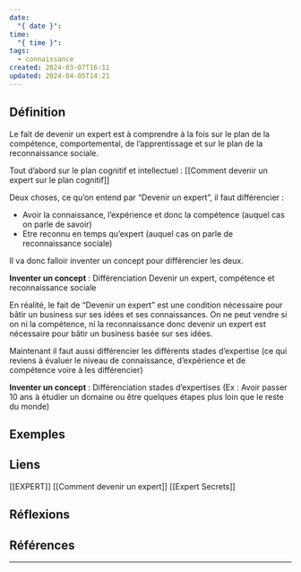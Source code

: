 ```yaml
---
date:
  "{ date }": 
time:
  "{ time }": 
tags:
  - connaissance
created: 2024-03-07T16:11
updated: 2024-04-05T14:21
---
```

## Définition 

Le fait de devenir un expert est à comprendre à la fois sur le plan de la compétence, comportemental, de l’apprentissage et sur le plan de la reconnaissance sociale.

Tout d’abord sur le plan cognitif et intellectuel : [[Comment devenir un expert sur le plan cognitif]]

Deux choses, ce qu’on entend par “Devenir un expert”, il faut différencier : 

- Avoir la connaissance, l’expérience et donc la compétence (auquel cas on parle de savoir)
- Etre reconnu en temps qu’expert (auquel cas on parle de reconnaissance sociale)

Il va donc falloir inventer un concept pour différencier les deux.

**Inventer un concept** : Différenciation Devenir un expert, compétence et reconnaissance sociale

En réalité, le fait de “Devenir un expert” est une condition nécessaire pour bâtir un business sur ses idées et ses connaissances. On ne peut vendre si on ni la compétence, ni la reconnaissance donc devenir un expert est nécessaire pour bâtir un business basée sur ses idées. 

Maintenant il faut aussi différencier les différents stades d’expertise (ce qui reviens à évaluer le niveau de connaissance, d’expérience et de compétence voire à les différencier)

**Inventer un concept** : Différenciation stades d’expertises (Ex : Avoir passer 10 ans à étudier un domaine ou être quelques étapes plus loin que le reste du monde)

## Exemples

## Liens

[[EXPERT]]
[[Comment devenir un expert]]
[[Expert Secrets]]

## Réflexions

## Références





--- 